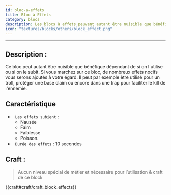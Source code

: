 ```yaml
---
id: bloc-a-effets
title: Bloc à Effets
category: blocs
description: Les blocs à effets peuvent autant être nuisible que bénéfique dépendant de si on l'utilise ou si on le subit
icon: "textures/blocks/others/block_effect.png"
---
```

___
## Description : 

Ce bloc peut autant être nuisible que bénéfique dépendant de si on l'utilise ou si on le subit. Si vous marchez sur ce bloc, de nombreux effets nocifs vous serons ajoutés à votre égard. Il peut par exemple être utilisé pour un troll, protéger une base claim ou encore dans une trap pour faciliter le kill de l'ennemie.

## Caractéristique 

- `` Les effets subient`` : 
    - Nausée
    - Faim
    - Faiblesse
    - Poisson. 
- `` Durée des effets`` : 10 secondes

## Craft :

> Aucun niveau spécial de métier et nécessaire pour l’utilisation & craft de ce block 

{{craft#craft/craft_block_effects}}

